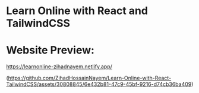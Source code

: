 # Learn Online with React and TailwindCSS

# Website Preview: 
https://learnonline-zihadnayem.netlify.app/

(https://github.com/ZihadHossainNayem/Learn-Online-with-React-TailwindCSS/assets/30808845/6e432b81-47c9-45bf-9216-d74cb36ba409)
